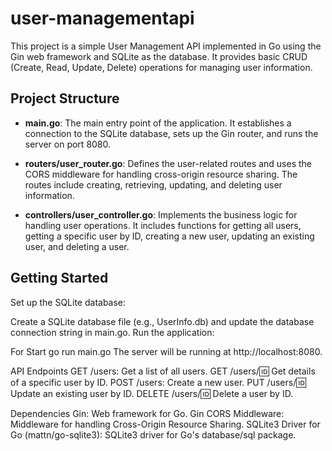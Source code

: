 # user-managementapi

This project is a simple User Management API implemented in Go using the Gin web framework and SQLite as the database. It provides basic CRUD (Create, Read, Update, Delete) operations for managing user information.

## Project Structure

- **main.go**: The main entry point of the application. It establishes a connection to the SQLite database, sets up the Gin router, and runs the server on port 8080.

- **routers/user_router.go**: Defines the user-related routes and uses the CORS middleware for handling cross-origin resource sharing. The routes include creating, retrieving, updating, and deleting user information.

- **controllers/user_controller.go**: Implements the business logic for handling user operations. It includes functions for getting all users, getting a specific user by ID, creating a new user, updating an existing user, and deleting a user.

## Getting Started
Set up the SQLite database:

Create a SQLite database file (e.g., UserInfo.db) and update the database connection string in main.go.
Run the application:

For Start
go run main.go
The server will be running at http://localhost:8080.

API Endpoints
GET /users: Get a list of all users.
GET /users/:id: Get details of a specific user by ID.
POST /users: Create a new user.
PUT /users/:id: Update an existing user by ID.
DELETE /users/:id: Delete a user by ID.

Dependencies
Gin: Web framework for Go.
Gin CORS Middleware: Middleware for handling Cross-Origin Resource Sharing.
SQLite3 Driver for Go (mattn/go-sqlite3): SQLite3 driver for Go's database/sql package.

